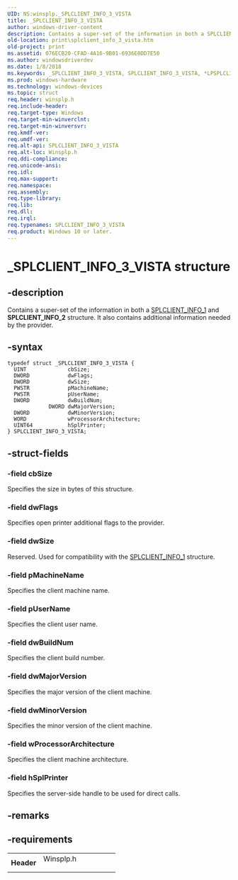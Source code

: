 ```yaml
---
UID: NS:winsplp._SPLCLIENT_INFO_3_VISTA
title: _SPLCLIENT_INFO_3_VISTA
author: windows-driver-content
description: Contains a super-set of the information in both a SPLCLIENT_INFO_1 and SPLCLIENT_INFO_2 structure. It also contains additional information needed by the provider.
old-location: print\splclient_info_3_vista.htm
old-project: print
ms.assetid: 076ECB20-CFAD-4A16-9B01-6936E0DD7E50
ms.author: windowsdriverdev
ms.date: 1/8/2018
ms.keywords: _SPLCLIENT_INFO_3_VISTA, SPLCLIENT_INFO_3_VISTA, *LPSPLCLIENT_INFO_3, SPLCLIENT_INFO_3, *PSPLCLIENT_INFO_3
ms.prod: windows-hardware
ms.technology: windows-devices
ms.topic: struct
req.header: winsplp.h
req.include-header: 
req.target-type: Windows
req.target-min-winverclnt: 
req.target-min-winversvr: 
req.kmdf-ver: 
req.umdf-ver: 
req.alt-api: SPLCLIENT_INFO_3_VISTA
req.alt-loc: Winsplp.h
req.ddi-compliance: 
req.unicode-ansi: 
req.idl: 
req.max-support: 
req.namespace: 
req.assembly: 
req.type-library: 
req.lib: 
req.dll: 
req.irql: 
req.typenames: SPLCLIENT_INFO_3_VISTA
req.product: Windows 10 or later.
---
```


# _SPLCLIENT_INFO_3_VISTA structure



## -description
Contains a super-set of the information in both a <a href="https://msdn.microsoft.com/library/windows/hardware/ff562674">SPLCLIENT_INFO_1</a> and <b>SPLCLIENT_INFO_2</b> structure. It also contains additional information needed by the provider.



## -syntax

````
typedef struct _SPLCLIENT_INFO_3_VISTA {
  UINT             cbSize;
  DWORD            dwFlags;
  DWORD            dwSize;
  PWSTR            pMachineName;
  PWSTR            pUserName;
  DWORD            dwBuildNum;
             DWORD dwMajorVersion;
  DWORD            dwMinorVersion;
  WORD             wProcessorArchitecture;
  UINT64           hSplPrinter;
} SPLCLIENT_INFO_3_VISTA;
````


## -struct-fields

### -field cbSize

Specifies the size in bytes of this structure.


### -field dwFlags

Specifies open printer additional flags to the provider.


### -field dwSize

Reserved. Used for compatibility with the <a href="https://msdn.microsoft.com/library/windows/hardware/ff562674">SPLCLIENT_INFO_1</a> structure.


### -field pMachineName

Specifies the client machine name.


### -field pUserName

Specifies the client user name.


### -field dwBuildNum

Specifies the client build number.


### -field dwMajorVersion

Specifies the major version of the client machine.


### -field dwMinorVersion

Specifies the minor version of the client machine.


### -field wProcessorArchitecture

Specifies the client machine architecture.


### -field hSplPrinter

Specifies the server-side handle to be used for direct calls.


## -remarks


## -requirements
<table>
<tr>
<th width="30%">
Header

</th>
<td width="70%">
<dl>
<dt>Winsplp.h</dt>
</dl>
</td>
</tr>
</table>
